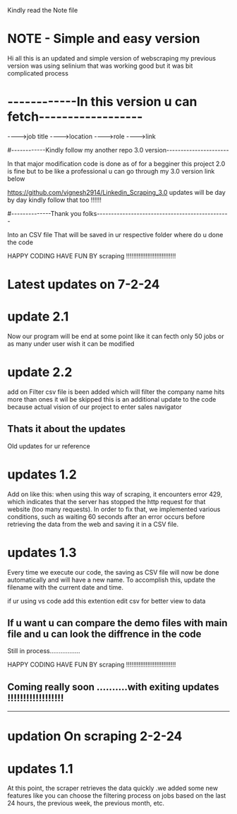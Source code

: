 Kindly read the Note file 

# NOTE - Simple and easy version

Hi all this is an updated and simple version of webscraping my previous version was using selinium that was working good but it was bit complicated process

# ------------In this version u can fetch------------------

---->job title
---->location
---->role
---->link

#------------Kindly follow my another repo 3.0 version----------------------

In that major modification code is done as of for a begginer this project 2.0 is fine
but to be like a professional u can go through my 3.0 version link below

https://github.com/vignesh2914/Linkedin_Scraping_3.0
updates will be day by day kindly follow that too !!!!!!

#--------------Thank you folks-----------------------------------------------


Into an CSV file That will be saved in ur respective folder where do u done the code

HAPPY CODING HAVE FUN BY scraping !!!!!!!!!!!!!!!!!!!!!!!!!!!!


# Latest updates on 7-2-24

# update 2.1 

Now our program will be end at some point like it can fecth only 50 jobs or 
as many under user wish it can be modified

# update 2.2

add on Filter csv file  is been added which will filter the company name hits more than ones it wil be skipped
this is an additional update to the code because actual vision of our project to enter sales navigator

Thats it about the updates 
-----------------------------------------------------------------------------------------------------------------------
Old updates for ur reference


# updates 1.2
Add on like this: when using this way of scraping, it encounters error 429, which indicates that the server has stopped the http request for that website (too many requests). In order to fix that, we implemented various conditions, such as waiting 60 seconds after an error occurs before retrieving the data from the web and saving it in a CSV file.

# updates 1.3
Every time we execute our code, the saving as CSV file will now be done automatically and will have a new name. To accomplish this, update the filename with the current date and time.

if ur using vs code add this extention edit csv for better view to data 

If u want u can compare the demo files with main file and u can look the diffrence in the code 
------------------------------------------------------------------------------------------------------------------------
Still in process.................

HAPPY CODING HAVE FUN BY scraping !!!!!!!!!!!!!!!!!!!!!!!!!!!!

Coming really soon ..........with exiting updates !!!!!!!!!!!!!!!!!!
------------------------------------------------------------------------------------------------------------------------
-----------------------------------------------------------------------------------------------------------------------
# updation On scraping 2-2-24

# updates 1.1
At this point, the scraper retrieves the data quickly .we added some new features like you can choose the filtering process on jobs based on the last 24 hours, the previous week, the previous month, etc. 

